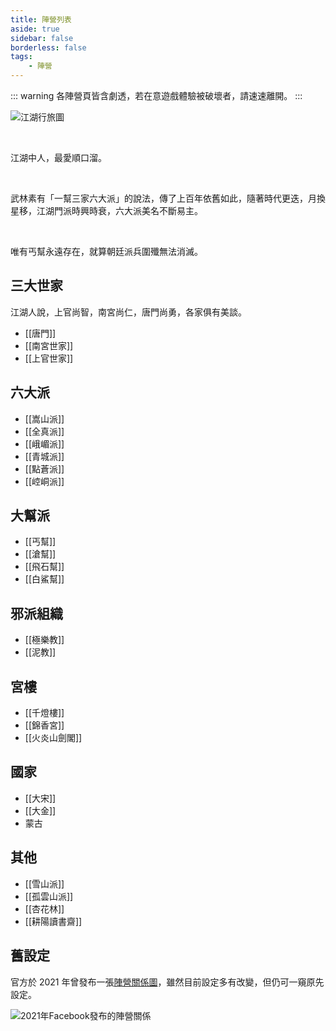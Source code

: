 ```yaml
---
title: 陣營列表
aside: true
sidebar: false
borderless: false
tags:
    - 陣營
---
```


::: warning
各陣營頁皆含劇透，若在意遊戲體驗被破壞者，請速速離開。
:::

![江湖行旅圖](/images/factions/map.webp)

<br>

江湖中人，最愛順口溜。

<br>

武林素有「一幫三家六大派」的說法，傳了上百年依舊如此，隨著時代更迭，月換星移，江湖門派時興時衰，六大派美名不斷易主。

<br>

唯有丐幫永遠存在，就算朝廷派兵圍殲無法消滅。

## 三大世家

江湖人說，上官尚智，南宮尚仁，唐門尚勇，各家俱有美談。

-   [[唐門]]
-   [[南宮世家]]
-   [[上官世家]]

## 六大派

-   [[嵩山派]]
-   [[全真派]]
-   [[峨嵋派]]
-   [[青城派]]
-   [[點蒼派]]
-   [[崆峒派]]

## 大幫派

-   [[丐幫]]
-   [[滄幫]]
-   [[飛石幫]]
-   [[白鯊幫]]

## 邪派組織

-   [[極樂教]]
-   [[泥教]]

## 宮樓

-   [[千燈樓]]
-   [[錦香宮]]
-   [[火炎山劍閣]]

## 國家

-   [[大宋]]
-   [[大金]]
-   蒙古

## 其他

-   [[雪山派]]
-   [[孤雲山派]]
-   [[杏花林]]
-   [[耕陽讀書齋]]

## 舊設定

官方於 2021 年曾發布一張[陣營關係圖](https://www.facebook.com/obbstudio/photos/a.117318193999701/125676449830542/)，雖然目前設定多有改變，但仍可一窺原先設定。

![2021年Facebook發布的陣營關係](/images/factions/old_relation_chart.webp)
